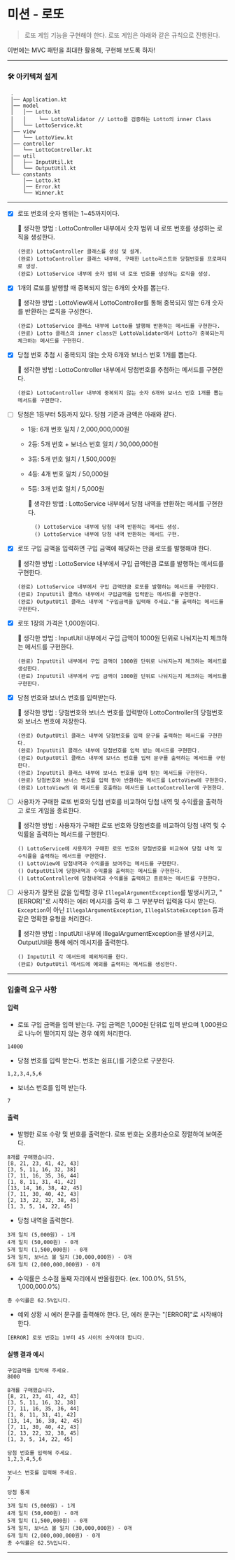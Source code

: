 # 미션 - 로또
> 로또 게임 기능을 구현해야 한다. 로또 게임은 아래와 같은 규칙으로 진행된다.

이번에는 MVC 패턴을 최대한 활용해, 구현해 보도록 하자!

<hr />

### 🛠 아키텍쳐 설계

```
 .
 │── Application.kt
 │── model
 │   │── Lotto.kt
 │   │    └── LottoValidator // Lotto를 검증하는 Lotto의 inner Class
 │   └── LottoService.kt
 │── view
 │   └── LottoView.kt
 │── controller
 │   └── LottoController.kt
 │── util
 │   ├── InputUtil.kt
 │   └── OutputUtil.kt
 └── constants
     │── Lotto.kt
     │── Error.kt
     └── Winner.kt
```

<hr />

- [x] 로또 번호의 숫자 범위는 1~45까지이다.
  
  🧐 생각한 방법 : LottoController 내부에서 숫자 범위 내 로또 번호를 생성하는 로직을 생성한다.

      (완료) LottoController 클래스를 생성 및 설계.
      (완료) LottoController 클래스 내부에, 구매한 Lotto리스트와 당첨번호를 프로퍼티로 생성.
      (완료) LottoService 내부에 숫자 범위 내 로또 번호를 생성하는 로직을 생성.

- [x] 1개의 로또를 발행할 때 중복되지 않는 6개의 숫자를 뽑는다.

  🧐 생각한 방법 : LottoView에서 LottoController를 통해 중복되지 않는 6개 숫자를 반환하는 로직을 구성한다.

      (완료) LottoService 클래스 내부에 Lotto를 발행해 반환하는 메서드를 구현한다.
      (완료) Lotto 클래스의 inner class인 LottoValidator에서 Lotto가 중복되는지 체크하는 메서드를 구현한다.

- [x] 당첨 번호 추첨 시 중복되지 않는 숫자 6개와 보너스 번호 1개를 뽑는다.

  🧐 생각한 방법 : LottoController 내부에서 당첨번호를 추첨하는 메서드를 구현한다.

      (완료) LottoController 내부에 중복되지 않는 숫자 6개와 보너스 번호 1개를 뽑는 메서드를 구현한다.


- [ ] 당첨은 1등부터 5등까지 있다. 당첨 기준과 금액은 아래와 같다.
  - 1등: 6개 번호 일치 / 2,000,000,000원
  - 2등: 5개 번호 + 보너스 번호 일치 / 30,000,000원
  - 3등: 5개 번호 일치 / 1,500,000원
  - 4등: 4개 번호 일치 / 50,000원
  - 5등: 3개 번호 일치 / 5,000원

      🧐 생각한 방법 : LottoService 내부에서 당첨 내역을 반환하는 메서를 구현한다.

          () LottoService 내부에 당첨 내역 반환하는 메서드 생성.
          () LottoService 내부에 당첨 내역 반환하는 메서드 구현.

- [x] 로또 구입 금액을 입력하면 구입 금액에 해당하는 만큼 로또를 발행해야 한다.

  🧐 생각한 방법 : LottoService 내부에서 구입 급액만큼 로또를 발행하는 메서드를 구현한다.

      (완료) LottoService 내부에서 구입 급액만큼 로또를 발행하는 메서드를 구현한다.
      (완료) InputUtil 클래스 내부에서 구입금액을 입력받는 메서드를 구현한다.
      (완료) OutputUtil 클래스 내부에 "구입금액을 입력해 주세요."를 출력하는 메서드를 구현한다.

- [x] 로또 1장의 가격은 1,000원이다.

  🧐 생각한 방법 : InputUtil 내부에서 구입 급액이 1000원 단위로 나눠지는지 체크하는 메서드를 구현한다.

      (완료) InputUtil 내부에서 구입 금액이 1000원 단위로 나눠지는지 체크하는 메서드를 생성한다.
      (완료) InputUtil 내부에서 구입 금액이 1000원 단위로 나눠지는지 체크하는 메서드를 구현한다.

- [x] 당첨 번호와 보너스 번호를 입력받는다.

  🧐 생각한 방법 : 당첨번호와 보너스 번호를 입력받아 LottoController의 당첨번호와 보너스 번호에 저장한다.

      (완료) OutputUtil 클래스 내부에 당첨번호를 입력 문구를 출력하는 메서드를 구현한다.
      (완료) InputUtil 클래스 내부에 당첨번호를 입력 받는 메서드를 구현한다.
      (완료) OutputUtil 클래스 내부에 보너스 번호를 입력 문구를 출력하는 메서드를 구현한다.
      (완료) InputUtil 클래스 내부에 보너스 번호를 입력 받는 메서드를 구현한다.
      (완료) 당첨번호와 보너스 번호를 입력 받아 반환하는 메서드를 LottoView에 구현한다.
      (완료) LottoView의 위 메서드를 호출하는 메서드를 LottoController에 구현한다.

- [ ] 사용자가 구매한 로또 번호와 당첨 번호를 비교하여 당첨 내역 및 수익률을 출력하고 로또 게임을 종료한다.

  🧐 생각한 방법 : 사용자가 구매한 로또 번호와 당첨번호를 비교하여 당첨 내역 및 수익률을 출력하는 메서드를 구현한다.

      () LottoService에 사용자가 구매한 로또 번호와 당첨번호를 비교하여 당첨 내역 및 수익률을 출력하는 메서드를 구현한다.
      () LottoView에 당첨내역과 수익률을 보여주는 메서드를 구현한다.
      () OutputUtil에 당첨내역과 수익률을 출력하는 메서드를 구현한다.
      () LottoController에 당첨내역과 수익률을 출력하고 종료하는 메서드를 구현한다.


- [ ] 사용자가 잘못된 값을 입력할 경우 `IllegalArgumentException`를 발생시키고, "[ERROR]"로 시작하는 에러 메시지를 출력 후 그 부분부터 입력을 다시 받는다.
  `Exception`이 아닌 `IllegalArgumentException`, `IllegalStateException` 등과 같은 명확한 유형을 처리한다.

  🧐 생각한 방법 : InputUtil 내부에 IllegalArgumentException을 발생시키고, OutputUtil을 통해 에러 메시지를 출력한다.

      () InputUtil 각 메서드에 예외처리를 한다.
      (완료) OutputUtil 메서드에 예외를 출력하는 메서드를 생성한다.

<hr />

### 입출력 요구 사항

#### 입력

- 로또 구입 금액을 입력 받는다. 구입 금액은 1,000원 단위로 입력 받으며 1,000원으로 나누어 떨어지지 않는 경우 예외 처리한다.

```
14000
```

- 당첨 번호를 입력 받는다. 번호는 쉼표(,)를 기준으로 구분한다.

```
1,2,3,4,5,6
```

- 보너스 번호를 입력 받는다.

```
7
```

#### 출력

- 발행한 로또 수량 및 번호를 출력한다. 로또 번호는 오름차순으로 정렬하여 보여준다.

```
8개를 구매했습니다.
[8, 21, 23, 41, 42, 43] 
[3, 5, 11, 16, 32, 38] 
[7, 11, 16, 35, 36, 44] 
[1, 8, 11, 31, 41, 42] 
[13, 14, 16, 38, 42, 45] 
[7, 11, 30, 40, 42, 43] 
[2, 13, 22, 32, 38, 45] 
[1, 3, 5, 14, 22, 45]
```

- 당첨 내역을 출력한다.

```
3개 일치 (5,000원) - 1개
4개 일치 (50,000원) - 0개
5개 일치 (1,500,000원) - 0개
5개 일치, 보너스 볼 일치 (30,000,000원) - 0개
6개 일치 (2,000,000,000원) - 0개
```

- 수익률은 소수점 둘째 자리에서 반올림한다. (ex. 100.0%, 51.5%, 1,000,000.0%)

```
총 수익률은 62.5%입니다.
```

- 예외 상황 시 에러 문구를 출력해야 한다. 단, 에러 문구는 "[ERROR]"로 시작해야 한다.

```
[ERROR] 로또 번호는 1부터 45 사이의 숫자여야 합니다.
```

#### 실행 결과 예시

```
구입금액을 입력해 주세요.
8000

8개를 구매했습니다.
[8, 21, 23, 41, 42, 43] 
[3, 5, 11, 16, 32, 38] 
[7, 11, 16, 35, 36, 44] 
[1, 8, 11, 31, 41, 42] 
[13, 14, 16, 38, 42, 45] 
[7, 11, 30, 40, 42, 43] 
[2, 13, 22, 32, 38, 45] 
[1, 3, 5, 14, 22, 45]

당첨 번호를 입력해 주세요.
1,2,3,4,5,6

보너스 번호를 입력해 주세요.
7

당첨 통계
---
3개 일치 (5,000원) - 1개
4개 일치 (50,000원) - 0개
5개 일치 (1,500,000원) - 0개
5개 일치, 보너스 볼 일치 (30,000,000원) - 0개
6개 일치 (2,000,000,000원) - 0개
총 수익률은 62.5%입니다.
```

---